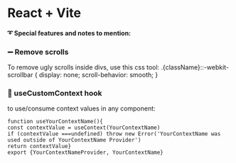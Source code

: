 # React + Vite


#### ➰ Special features and notes to mention:

### ➖ Remove scrolls
To remove ugly scrolls inside divs, use this css tool: .{className}::-webkit-scrollbar {   display: none;   scroll-behavior: smooth; }

### 🎣 useCustomContext hook
 to use/consume context values in any component: 
 ```
 function useYourContextName(){
const contextValue = useContext(YourContextName)
if (contextValue ===undefined) throw new Error('YourContextName was used outside of YourContextName Provider')
return contextValue}
export {YourContextNameProvider, YourContextName}
```
